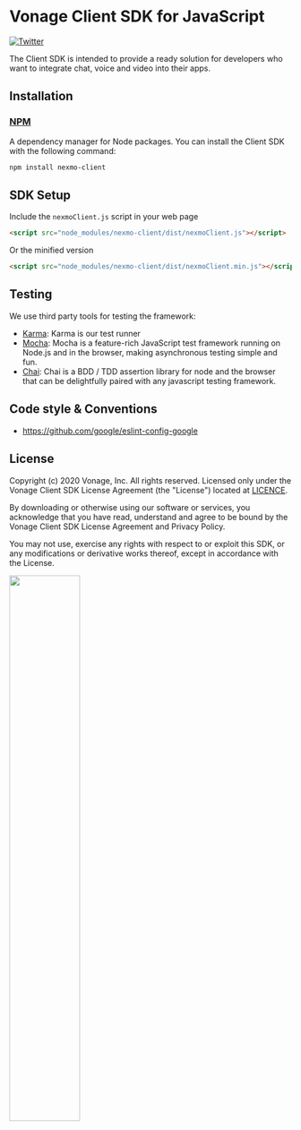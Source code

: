 # Vonage Client SDK for JavaScript

[![Twitter](https://img.shields.io/badge/twitter-@Vonage-blue.svg?style=flat)](https://twitter.com/Vonage)

The Client SDK is intended to provide a ready solution for developers who want to integrate chat, voice and video into their apps.

## Installation

### [NPM](http://npmjs.com)

A dependency manager for Node packages. You can install the Client SDK with the following command:

```bash
npm install nexmo-client
```

## SDK Setup

Include the `nexmoClient.js` script in your web page

```HTML
<script src="node_modules/nexmo-client/dist/nexmoClient.js"></script>
```

Or the minified version

```HTML
<script src="node_modules/nexmo-client/dist/nexmoClient.min.js"></script>
```

## Testing

We use third party tools for testing the framework:

- [Karma](https://karma-runner.github.io/1.0/index.html): Karma is our test runner
- [Mocha](https://mochajs.org/): Mocha is a feature-rich JavaScript test framework running on Node.js and in the browser, making asynchronous testing simple and fun.
- [Chai](http://chaijs.com/): Chai is a BDD / TDD assertion library for node and the browser that can be delightfully paired with any javascript testing framework.

## Code style & Conventions

- https://github.com/google/eslint-config-google

## License

Copyright (c) 2020 Vonage, Inc. All rights reserved. Licensed only under the Vonage Client SDK License Agreement (the "License") located at [LICENCE](https://github.com/nexmoinc/conversation-js-sdk/blob/master/LICENSE).

By downloading or otherwise using our software or services, you acknowledge that you have read, understand and agree to be bound by the Vonage Client SDK License Agreement and Privacy Policy.

You may not use, exercise any rights with respect to or exploit this SDK, or any modifications or derivative works thereof, except in accordance with the License.

[<img src="https://developer.nexmo.com/packs/media/logos/Vonage-wordmark-b6fa258d.svg" width="50%">](https://www.vonage.com/communications-apis/)
